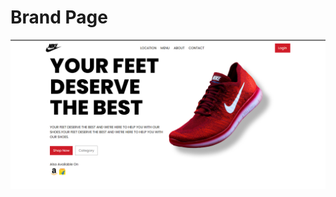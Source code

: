 # Brand Page

![Image](https://github.com/ManishMay20/React-js-Projects/blob/main/Project%201%20Brand%20Page/public/Project%201.png?raw=true)
